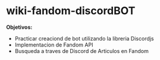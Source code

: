 # wiki-fandom-discordBOT

**Objetivos:**
 - Practicar creaciond de bot utilizando la libreria Discordjs
 - Implementacion de Fandom API 
 - Busqueda a traves de Discord de Articulos en Fandom
 

